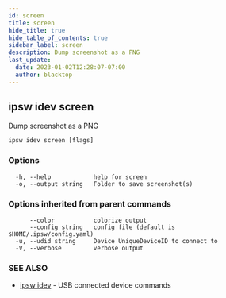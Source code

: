 ```yaml
---
id: screen
title: screen
hide_title: true
hide_table_of_contents: true
sidebar_label: screen
description: Dump screenshot as a PNG
last_update:
  date: 2023-01-02T12:28:07-07:00
  author: blacktop
---
```

## ipsw idev screen

Dump screenshot as a PNG

```
ipsw idev screen [flags]
```

### Options

```
  -h, --help            help for screen
  -o, --output string   Folder to save screenshot(s)
```

### Options inherited from parent commands

```
      --color           colorize output
      --config string   config file (default is $HOME/.ipsw/config.yaml)
  -u, --udid string     Device UniqueDeviceID to connect to
  -V, --verbose         verbose output
```

### SEE ALSO

* [ipsw idev](/docs/cli/ipsw/idev)	 - USB connected device commands

